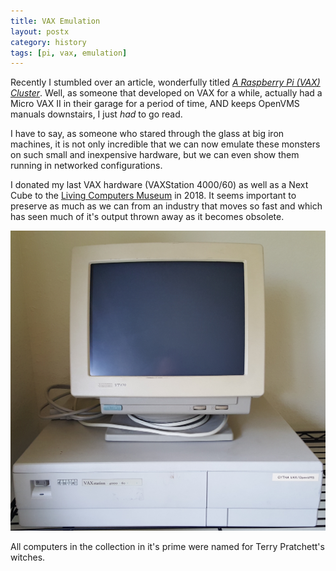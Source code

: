 ```yaml
---
title: VAX Emulation
layout: postx
category: history
tags: [pi, vax, emulation]
---
```


Recently I stumbled over an article, wonderfully titled
[_A Raspberry Pi (VAX) Cluster_](https://www.rs-online.com/designspark/a-raspberry-pi-vax-cluster).
Well, as someone that developed on VAX for a while, actually had a Micro VAX II
in their garage for a period of time, AND keeps OpenVMS manuals downstairs,
I just *had* to go read. 

I have to say, as someone who stared through the glass at big iron machines, it
is not only incredible that we can now emulate these monsters on such small and
inexpensive hardware, but we can even show them running in networked configurations.

I donated my last VAX hardware (VAXStation 4000/60) as well as a Next Cube to 
the [Living Computers Museum](https://livingcomputers.org/) in 2018. It seems 
important to preserve as much as we can from an industry that moves so fast 
and which has seen much of it's output thrown away as it becomes obsolete. 

![VAX Station](/assets/img/posts/vax-4000.jpg)

All computers in the collection in it's prime were named for Terry Pratchett's
witches.
